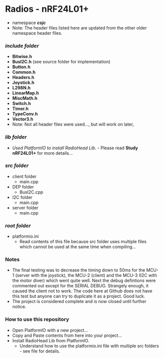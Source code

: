 # Radios - nRF24L01+
- namespace ***csjc***
- Note: The header files listed here are updated from the other older namespace header files.

### ***include folder***
- **Bitwise.h** 
- **BusI2C.h** (see source folder for implementation)
- **Button.h**
- **Common.h**
- **Headers.h**
- **Joystick.h**   
- **L298N.h** 
- **LinearMap.h**    
- **MiscMath.h** 
- **Switch.h**
- **Timer.h**   
- **TypeConv.h**  
- **Vector3.h**  
- Note: Not all header files were used...,  but will work on later,

### ***lib folder***
-  *Used PlatformIO to install RadioHead Lib.* - Please read **Study nRF24L01+** for more details...

### ***src folder***
- client folder
    - main.cpp
- DEP folder
    - BusI2C.cpp
- I2C folder
    - main.cpp
- server folder
    - main.cpp

### ***root folder***
- platformio.ini
    - Read contents of this file because src folder uses multiple files which cannot be used at the same time when compiling...

### Notes
- The final testing was to decrease the timing down to 50ms for the MCU-1 (server with the joystick), the MCU-2 (client) and the MCU-3 (I2C with the motor diver) which went quite well. Next the debug defintions were commented out except for the SERIAL DEBUG. Strangely enough, it caused the client not to work. The code here at Github does not have this test but anyone can try to duplicate it as a project. Good luck.
- The project is considered complete and is now closed until further notice.

### How to use this repository
- Open PlatformIO with a new project...
- Copy and Paste contents from here into your project...
- Install RadioHead Lib from PlatformIO.
    - Understand how to use the platformio.ini file with multiple src folders - see file for details.